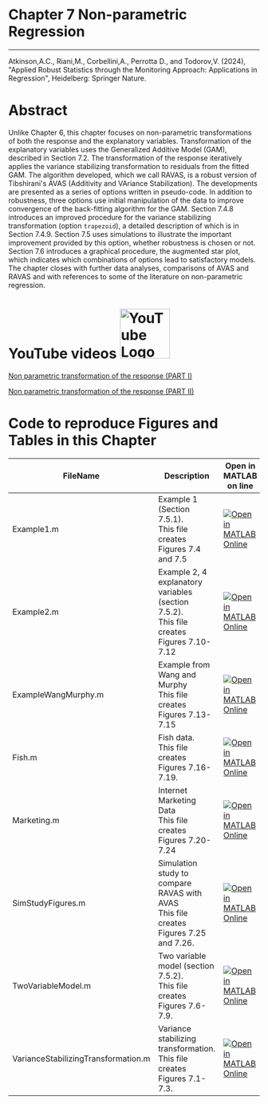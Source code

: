 # Chapter 7 Non-parametric Regression


---
Atkinson,A.C., Riani,M., Corbellini,A., Perrotta D., and Todorov,V. (2024), "Applied Robust Statistics through the Monitoring Approach: 
Applications in Regression", Heidelberg: Springer Nature.

# Abstract
 Unlike Chapter 6, this chapter focuses on non-parametric transformations of both the response and the explanatory variables. Transformation of the explanatory variables uses the Generalized Additive Model (GAM), described in Section 7.2. The transformation of the response iteratively applies the variance stabilizing transformation to residuals from the fitted GAM. The algorithm developed, which we call RAVAS, is a robust version of Tibshirani's AVAS  (Additivity and VAriance Stabilization).  The developments are presented as a series of options written in pseudo-code. In addition to robustness, three options use initial manipulation of the data to improve convergence of the back-fitting algorithm for the GAM. Section 7.4.8 introduces an improved procedure for the variance stabilizing transformation (option ``trapezoid``), a detailed description of which is in Section 7.4.9.  Section 7.5 uses simulations to illustrate the important improvement provided by this option, whether robustness is chosen or not. Section 7.6  introduces a  graphical procedure, the augmented star plot, which indicates which combinations of options lead to satisfactory models. The chapter closes with further data analyses, comparisons of AVAS and RAVAS and with references to some of the literature on non-parametric regression.


# YouTube videos  <img src="https://upload.wikimedia.org/wikipedia/commons/b/b8/YouTube_Logo_2017.svg" alt="YouTube Logo" width="100">

[Non parametric transformation of the response (PART I)](https://youtu.be/bvOWwGmxRko)

[Non parametric transformation of the response (PART II)](https://youtu.be/bvOWwGmxRko)


# Code to reproduce Figures and Tables in this Chapter





| FileName | Description | Open in MATLAB on line | Jupiter notebook | 
 |---|---|---|---| 
 |Example1.m|Example 1 (Section 7.5.1).<br/> This file creates Figures 7.4 and 7.5|[![Open in MATLAB Online](https://www.mathworks.com/images/responsive/global/open-in-matlab-online.svg)](https://matlab.mathworks.com/open/github/v1?repo=UniprJRC/FigMonitoringBook&file=cap7//Example1.m)| [[ipynb](Example1.ipynb)]
|Example2.m|Example 2, 4 explanatory variables (section 7.5.2).<br/> This file creates Figures 7.10-7.12|[![Open in MATLAB Online](https://www.mathworks.com/images/responsive/global/open-in-matlab-online.svg)](https://matlab.mathworks.com/open/github/v1?repo=UniprJRC/FigMonitoringBook&file=cap7//Example2.m)| [[ipynb](Example2.ipynb)]
|ExampleWangMurphy.m|Example from Wang and Murphy<br/> This file creates Figures 7.13-7.15|[![Open in MATLAB Online](https://www.mathworks.com/images/responsive/global/open-in-matlab-online.svg)](https://matlab.mathworks.com/open/github/v1?repo=UniprJRC/FigMonitoringBook&file=cap7//ExampleWangMurphy.m)| [[ipynb](ExampleWangMurphy.ipynb)]
|Fish.m|Fish data.<br/> This file creates Figures 7.16-7.19.|[![Open in MATLAB Online](https://www.mathworks.com/images/responsive/global/open-in-matlab-online.svg)](https://matlab.mathworks.com/open/github/v1?repo=UniprJRC/FigMonitoringBook&file=cap7//Fish.m)| [[ipynb](Fish.ipynb)]
|Marketing.m|Internet Marketing Data<br/> This file creates Figures 7.20-7.24|[![Open in MATLAB Online](https://www.mathworks.com/images/responsive/global/open-in-matlab-online.svg)](https://matlab.mathworks.com/open/github/v1?repo=UniprJRC/FigMonitoringBook&file=cap7//Marketing.m)| [[ipynb](Marketing.ipynb)]
|SimStudyFigures.m|Simulation study to compare RAVAS with AVAS<br/> This file creates Figures 7.25 and 7.26.|[![Open in MATLAB Online](https://www.mathworks.com/images/responsive/global/open-in-matlab-online.svg)](https://matlab.mathworks.com/open/github/v1?repo=UniprJRC/FigMonitoringBook&file=cap7//SimStudyFigures.m)| [[ipynb](SimStudyFigures.ipynb)]
|TwoVariableModel.m|Two variable model (section 7.5.2).<br/> This file creates Figures 7.6-7.9.|[![Open in MATLAB Online](https://www.mathworks.com/images/responsive/global/open-in-matlab-online.svg)](https://matlab.mathworks.com/open/github/v1?repo=UniprJRC/FigMonitoringBook&file=cap7//TwoVariableModel.m)| [[ipynb](TwoVariableModel.ipynb)]
|VarianceStabilizingTransformation.m|Variance stabilizing transformation.<br/> This file creates Figures 7.1-7.3.|[![Open in MATLAB Online](https://www.mathworks.com/images/responsive/global/open-in-matlab-online.svg)](https://matlab.mathworks.com/open/github/v1?repo=UniprJRC/FigMonitoringBook&file=cap7//VarianceStabilizingTransformation.m)| [[ipynb](VarianceStabilizingTransformation.ipynb)]
